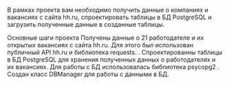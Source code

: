 В рамках проекта вам необходимо получить данные о компаниях и вакансиях с сайта hh.ru, спроектировать таблицы в БД PostgreSQL и загрузить полученные данные в созданные таблицы.

Основные шаги проекта Получены данные о 21 работодателе и их открытых вакансиях с сайта hh.ru. Для этого был использован публичный API hh.ru и библиотека requests. . Спроектированны таблицы в БД PostgreSQL для хранения полученных данных о работодателях и их вакансиях. Для работы с БД использовалась библиотека psycopg2 . Создан класс DBManager для работы с данными в БД.
